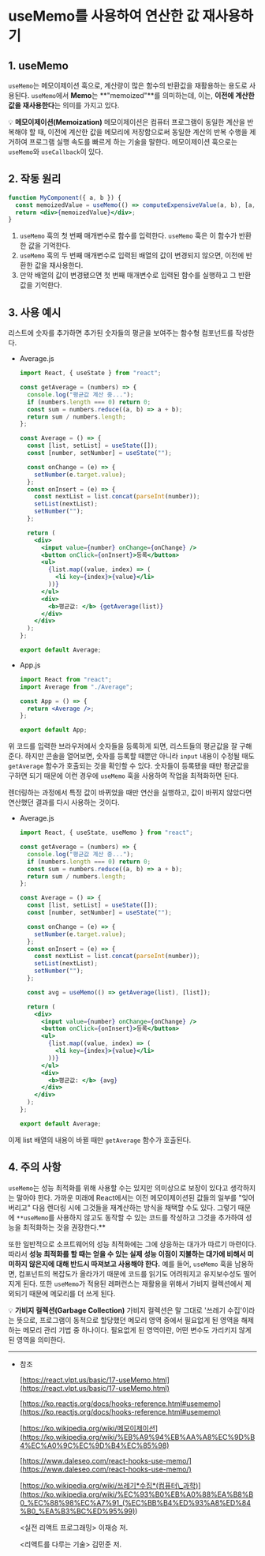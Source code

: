 # useMemo를 사용하여 연산한 값 재사용하기

## 1. useMemo

`useMemo`는 메모이제이션 훅으로, 계산량이 많은 함수의 반환값을 재활용하는 용도로 사용된다. `useMemo`에서 **Memo**는 **"memoized"**를 의미하는데, 이는, **이전에 계산한 값을 재사용한다**는 의미를 가지고 있다.

💡 **메모이제이션(Memoization)**
메모이제이션은 컴퓨터 프로그램이 동일한 계산을 반복해야 할 때, 이전에 계산한 값을 메모리에 저장함으로써 동일한 계산의 반복 수행을 제거하여 프로그램 실행 속도를 빠르게 하는 기술을 말한다.
메모이제이션 훅으로는 `useMemo`와 `useCallback`이 있다.

## 2. 작동 원리

```jsx
function MyComponent({ a, b }) {
  const memoizedValue = useMemo(() => computeExpensiveValue(a, b), [a, b]);
  return <div>{memoizedValue}</div>;
}
```

1. `useMemo` 훅의 첫 번째 매개변수로 함수를 입력한다. `useMemo` 훅은 이 함수가 반환한 값을 기억한다.
2. `useMemo` 훅의 두 번째 매개변수로 입력된 배열의 값이 변경되지 않으면, 이전에 반환한 값을 재사용한다.
3. 만약 배열의 값이 변경됐으면 첫 번째 매개변수로 입력된 함수를 실행하고 그 반환 값을 기억한다.

## 3. 사용 예시

리스트에 숫자를 추가하면 추가된 숫자들의 평균을 보여주는 함수형 컴포넌트를 작성한다.

- Average.js

  ```jsx
  import React, { useState } from "react";

  const getAverage = (numbers) => {
    console.log("평균값 계산 중...");
    if (numbers.length === 0) return 0;
    const sum = numbers.reduce((a, b) => a + b);
    return sum / numbers.length;
  };

  const Average = () => {
    const [list, setList] = useState([]);
    const [number, setNumber] = useState("");

    const onChange = (e) => {
      setNumber(e.target.value);
    };
    const onInsert = (e) => {
      const nextList = list.concat(parseInt(number));
      setList(nextList);
      setNumber("");
    };

    return (
      <div>
        <input value={number} onChange={onChange} />
        <button onClick={onInsert}>등록</button>
        <ul>
          {list.map((value, index) => (
            <li key={index}>{value}</li>
          ))}
        </ul>
        <div>
          <b>평균값: </b> {getAverage(list)}
        </div>
      </div>
    );
  };

  export default Average;
  ```

- App.js

  ```jsx
  import React from "react";
  import Average from "./Average";

  const App = () => {
    return <Average />;
  };

  export default App;
  ```

위 코드를 입력한 브라우저에서 숫자들을 등록하게 되면, 리스트들의 평균값을 잘 구해준다. 하지만 콘솔을 열어보면, 숫자를 등록할 때뿐만 아니라 `input` 내용이 수정될 때도 `getAverage` 함수가 호출되는 것을 확인할 수 있다. 숫자들이 등록됐을 때만 평균값을 구하면 되기 때문에 이런 경우에 `useMemo` 훅을 사용하여 작업을 최적화하면 된다.

렌더링하는 과정에서 특정 값이 바뀌었을 때만 연산을 실행하고, 값이 바뀌지 않았다면 연산했던 결과를 다시 사용하는 것이다.

- Average.js

  ```jsx
  import React, { useState, useMemo } from "react";

  const getAverage = (numbers) => {
    console.log("평균값 계산 중...");
    if (numbers.length === 0) return 0;
    const sum = numbers.reduce((a, b) => a + b);
    return sum / numbers.length;
  };

  const Average = () => {
    const [list, setList] = useState([]);
    const [number, setNumber] = useState("");

    const onChange = (e) => {
      setNumber(e.target.value);
    };
    const onInsert = (e) => {
      const nextList = list.concat(parseInt(number));
      setList(nextList);
      setNumber("");
    };

    const avg = useMemo(() => getAverage(list), [list]);

    return (
      <div>
        <input value={number} onChange={onChange} />
        <button onClick={onInsert}>등록</button>
        <ul>
          {list.map((value, index) => (
            <li key={index}>{value}</li>
          ))}
        </ul>
        <div>
          <b>평균값: </b> {avg}
        </div>
      </div>
    );
  };

  export default Average;
  ```

이제 list 배열의 내용이 바뀔 때만 `getAverage` 함수가 호출된다.

## 4. 주의 사항

`useMemo`는 성능 최적화를 위해 사용할 수는 있지만 의미상으로 보장이 있다고 생각하지는 말아야 한다. 가까운 미래에 React에서는 이전 메모이제이션된 값들의 일부를 "잊어버리고" 다음 렌더링 시에 그것들을 재계산하는 방식을 채택할 수도 있다. 그렇기 때문에 `**useMemo`를 사용하지 않고도 동작할 수 있는 코드를 작성하고 그것을 추가하여 성능을 최적화하는 것을 권장한다.\*\*

또한 일반적으로 소프트웨어의 성능 최적화에는 그에 상응하는 대가가 따르기 마련이다. 따라서 **성능 최적화를 할 때는 얻을 수 있는 실제 성능 이점이 지불하는 대가에 비해서 미미하지 않은지에 대해 반드시 따져보고 사용해야 한다.** 예를 들어, `useMemo` 훅을 남용하면, 컴포넌트의 복잡도가 올라가기 때문에 코드를 읽기도 어려워지고 유지보수성도 떨어지게 된다. 또한 `useMemo`가 적용된 레퍼런스는 재활용을 위해서 가비지 컬렉션에서 제외되기 때문에 메모리를 더 쓰게 된다.

💡 **가비지 컬렉션(Garbage Collection)**
가비지 컬렉션은 말 그대로 '쓰레기 수집'이라는 뜻으로, 프로그램이 동적으로 할당했던 메모리 영역 중에서 필요없게 된 영역을 해제하는 메모리 관리 기법 중 하나이다. 필요없게 된 영역이란, 어떤 변수도 가리키지 않게 된 영역을 의미한다.

---

- 참조

  [https://react.vlpt.us/basic/17-useMemo.html](https://react.vlpt.us/basic/17-useMemo.html)

  [https://ko.reactjs.org/docs/hooks-reference.html#usememo](https://ko.reactjs.org/docs/hooks-reference.html#usememo)

  [https://ko.wikipedia.org/wiki/메모이제이션](https://ko.wikipedia.org/wiki/%EB%A9%94%EB%AA%A8%EC%9D%B4%EC%A0%9C%EC%9D%B4%EC%85%98)

  [https://www.daleseo.com/react-hooks-use-memo/](https://www.daleseo.com/react-hooks-use-memo/)

  [https://ko.wikipedia.org/wiki/쓰레기*수집*(컴퓨터\_과학)](<https://ko.wikipedia.org/wiki/%EC%93%B0%EB%A0%88%EA%B8%B0_%EC%88%98%EC%A7%91_(%EC%BB%B4%ED%93%A8%ED%84%B0_%EA%B3%BC%ED%95%99)>)

  <실전 리액트 프로그래밍> 이재승 저.

  <리액트를 다루는 기술> 김민준 저.

